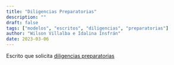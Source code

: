 ```yaml
---
title: "Diligencias Preparatorias"
description: ""
draft: false
tags: ["modelos", "escritos", "diligencias", "preparatorias"]
author: "Wilson Villalba e Idalina Insfrán"
date: 2023-03-06
---
```



Escrito que solicita [diligencias preparatorias](https://bafybeihsyvzmwva7ys3suuzgwo3wmdnfjjmdrdxzgpovi4ai5lnrg3jlrm.ipfs.nftstorage.link/)

